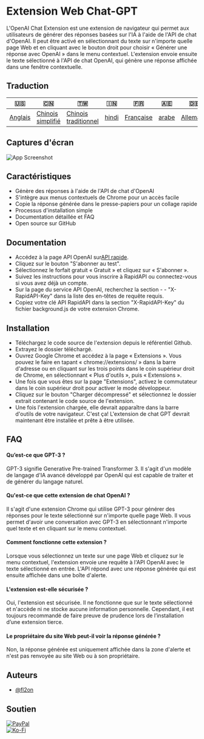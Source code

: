 # Extension Web Chat-GPT

L'OpenAI Chat Extension est une extension de navigateur qui permet aux utilisateurs de générer des réponses basées sur l'IA à l'aide de l'API de chat d'OpenAI. Il peut être activé en sélectionnant du texte sur n'importe quelle page Web et en cliquant avec le bouton droit pour choisir « Générer une réponse avec OpenAI » dans le menu contextuel. L'extension envoie ensuite le texte sélectionné à l'API de chat OpenAI, qui génère une réponse affichée dans une fenêtre contextuelle.

## Traduction

| 🇺🇸                 | 🇨🇳                                 | 🇹🇼                                    | 🇮🇳                  | 🇫🇷                      | 🇦🇪                  | 🇩🇪                     | 🇯🇵                     | 🇪🇸                     |
| -------------------- | ------------------------------------ | --------------------------------------- | --------------------- | ------------------------- | --------------------- | ------------------------ | ------------------------ | ------------------------ |
| [Anglais](README.md) | [Chinois simplifié](README.zh-CN.md) | [Chinois traditionnel](README.zh-TW.md) | [hindi](README.hi.md) | [Française](README.fr.md) | [arabe](README.ar.md) | [Allemand](README.de.md) | [japonais](README.ja.md) | [Espagnol](README.es.md) |

## Captures d'écran

![App Screenshot](https://cdn.discordapp.com/attachments/1008195045960204349/1099103637608878090/New_Website_Blue_Mockup_Instagram_-_Laptop.gif)

## Caractéristiques

-   Génère des réponses à l'aide de l'API de chat d'OpenAI
-   S'intègre aux menus contextuels de Chrome pour un accès facile
-   Copie la réponse générée dans le presse-papiers pour un collage rapide
-   Processus d'installation simple
-   Documentation détaillée et FAQ
-   Open source sur GitHub

## Documentation

-   Accédez à la page API OpenAI sur[API rapide](https://rapidapi.com/liuzhaolong765481/api/chatgpt-chatgpt3-5-chatgpt4/).
-   Cliquez sur le bouton "S'abonner au test".
-   Sélectionnez le forfait gratuit « Gratuit » et cliquez sur « S'abonner ».
-   Suivez les instructions pour vous inscrire à RapidAPI ou connectez-vous si vous avez déjà un compte.
-   Sur la page du service API OpenAI, recherchez la section - - "X-RapidAPI-Key" dans la liste des en-têtes de requête requis.
-   Copiez votre clé API RapidAPI dans la section "X-RapidAPI-Key" du fichier background.js de votre extension Chrome.

## Installation

-   Téléchargez le code source de l'extension depuis le référentiel Github.
-   Extrayez le dossier téléchargé.
-   Ouvrez Google Chrome et accédez à la page « Extensions ». Vous pouvez le faire en tapant « chrome://extensions/ » dans la barre d'adresse ou en cliquant sur les trois points dans le coin supérieur droit de Chrome, en sélectionnant « Plus d'outils », puis « Extensions ».
-   Une fois que vous êtes sur la page "Extensions", activez le commutateur dans le coin supérieur droit pour activer le mode développeur.
-   Cliquez sur le bouton "Charger décompressé" et sélectionnez le dossier extrait contenant le code source de l'extension.
-   Une fois l'extension chargée, elle devrait apparaître dans la barre d'outils de votre navigateur.
    C'est ça! L'extension de chat GPT devrait maintenant être installée et prête à être utilisée.

## FAQ

#### Qu’est-ce que GPT-3 ?

GPT-3 signifie Generative Pre-trained Transformer 3. Il s'agit d'un modèle de langage d'IA avancé développé par OpenAI qui est capable de traiter et de générer du langage naturel.

#### Qu'est-ce que cette extension de chat OpenAI ?

Il s'agit d'une extension Chrome qui utilise GPT-3 pour générer des réponses pour le texte sélectionné sur n'importe quelle page Web. Il vous permet d'avoir une conversation avec GPT-3 en sélectionnant n'importe quel texte et en cliquant sur le menu contextuel.

#### Comment fonctionne cette extension ?

Lorsque vous sélectionnez un texte sur une page Web et cliquez sur le menu contextuel, l'extension envoie une requête à l'API OpenAI avec le texte sélectionné en entrée. L'API répond avec une réponse générée qui est ensuite affichée dans une boîte d'alerte.

#### L'extension est-elle sécurisée ?

Oui, l'extension est sécurisée. Il ne fonctionne que sur le texte sélectionné et n'accède ni ne stocke aucune information personnelle. Cependant, il est toujours recommandé de faire preuve de prudence lors de l’installation d’une extension tierce.

#### Le propriétaire du site Web peut-il voir la réponse générée ?

Non, la réponse générée est uniquement affichée dans la zone d'alerte et n'est pas renvoyée au site Web ou à son propriétaire.

## Auteurs

-   [@fl2on](https://www.github.com/fl2on)

## Soutien

[![PayPal](https://img.shields.io/badge/PayPal-00457C?style=for-the-badge&logo=paypal&logoColor=white)](https://paypal.me/nova355killer)  
[![Ko-Fi](https://img.shields.io/badge/kofi-00457C?style=for-the-badge&logo=ko-fi&logoColor=white)](https://ko-fi.com/nova355)

